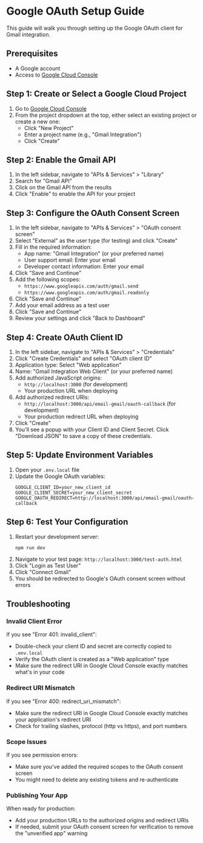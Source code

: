 # Google OAuth Setup Guide

This guide will walk you through setting up the Google OAuth client for Gmail integration.

## Prerequisites

- A Google account
- Access to [Google Cloud Console](https://console.cloud.google.com/)

## Step 1: Create or Select a Google Cloud Project

1. Go to [Google Cloud Console](https://console.cloud.google.com/)
2. From the project dropdown at the top, either select an existing project or create a new one:
   - Click "New Project"
   - Enter a project name (e.g., "Gmail Integration")
   - Click "Create"

## Step 2: Enable the Gmail API

1. In the left sidebar, navigate to "APIs & Services" > "Library"
2. Search for "Gmail API"
3. Click on the Gmail API from the results
4. Click "Enable" to enable the API for your project

## Step 3: Configure the OAuth Consent Screen

1. In the left sidebar, navigate to "APIs & Services" > "OAuth consent screen"
2. Select "External" as the user type (for testing) and click "Create"
3. Fill in the required information:
   - App name: "Gmail Integration" (or your preferred name)
   - User support email: Enter your email
   - Developer contact information: Enter your email
4. Click "Save and Continue"
5. Add the following scopes:
   - `https://www.googleapis.com/auth/gmail.send`
   - `https://www.googleapis.com/auth/gmail.readonly`
6. Click "Save and Continue"
7. Add your email address as a test user
8. Click "Save and Continue"
9. Review your settings and click "Back to Dashboard"

## Step 4: Create OAuth Client ID

1. In the left sidebar, navigate to "APIs & Services" > "Credentials"
2. Click "Create Credentials" and select "OAuth client ID"
3. Application type: Select "Web application"
4. Name: "Gmail Integration Web Client" (or your preferred name)
5. Add authorized JavaScript origins:
   - `http://localhost:3000` (for development)
   - Your production URL when deploying
6. Add authorized redirect URIs:
   - `http://localhost:3000/api/email-gmail/oauth-callback` (for development)
   - Your production redirect URL when deploying
7. Click "Create"
8. You'll see a popup with your Client ID and Client Secret. Click "Download JSON" to save a copy of these credentials.

## Step 5: Update Environment Variables

1. Open your `.env.local` file
2. Update the Google OAuth variables:
   ```
   GOOGLE_CLIENT_ID=your_new_client_id
   GOOGLE_CLIENT_SECRET=your_new_client_secret
   GOOGLE_OAUTH_REDIRECT=http://localhost:3000/api/email-gmail/oauth-callback
   ```

## Step 6: Test Your Configuration

1. Restart your development server:
   ```
   npm run dev
   ```
2. Navigate to your test page: `http://localhost:3000/test-auth.html`
3. Click "Login as Test User"
4. Click "Connect Gmail"
5. You should be redirected to Google's OAuth consent screen without errors

## Troubleshooting

### Invalid Client Error

If you see "Error 401: invalid_client":
- Double-check your client ID and secret are correctly copied to `.env.local`
- Verify the OAuth client is created as a "Web application" type
- Make sure the redirect URI in Google Cloud Console exactly matches what's in your code

### Redirect URI Mismatch

If you see "Error 400: redirect_uri_mismatch":
- Make sure the redirect URI in Google Cloud Console exactly matches your application's redirect URI
- Check for trailing slashes, protocol (http vs https), and port numbers

### Scope Issues

If you see permission errors:
- Make sure you've added the required scopes to the OAuth consent screen
- You might need to delete any existing tokens and re-authenticate

### Publishing Your App

When ready for production:
- Add your production URLs to the authorized origins and redirect URIs
- If needed, submit your OAuth consent screen for verification to remove the "unverified app" warning 